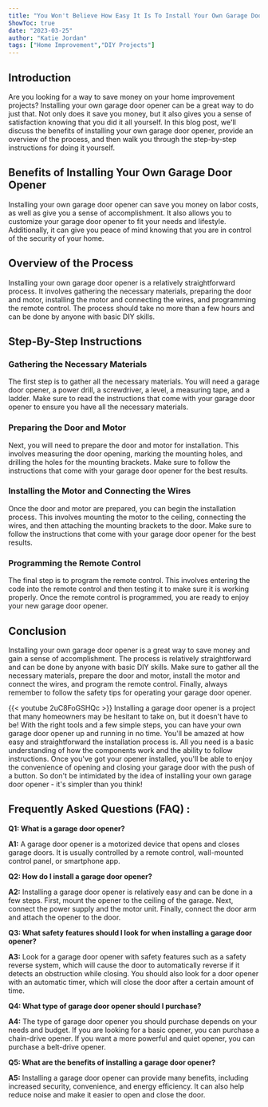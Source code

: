```yaml
---
title: "You Won't Believe How Easy It Is To Install Your Own Garage Door Opener!"
ShowToc: true 
date: "2023-03-25"
author: "Katie Jordan" 
tags: ["Home Improvement","DIY Projects"]
---
```

## Introduction

Are you looking for a way to save money on your home improvement projects? Installing your own garage door opener can be a great way to do just that. Not only does it save you money, but it also gives you a sense of satisfaction knowing that you did it all yourself. In this blog post, we'll discuss the benefits of installing your own garage door opener, provide an overview of the process, and then walk you through the step-by-step instructions for doing it yourself. 

## Benefits of Installing Your Own Garage Door Opener

Installing your own garage door opener can save you money on labor costs, as well as give you a sense of accomplishment. It also allows you to customize your garage door opener to fit your needs and lifestyle. Additionally, it can give you peace of mind knowing that you are in control of the security of your home. 

## Overview of the Process

Installing your own garage door opener is a relatively straightforward process. It involves gathering the necessary materials, preparing the door and motor, installing the motor and connecting the wires, and programming the remote control. The process should take no more than a few hours and can be done by anyone with basic DIY skills. 

## Step-By-Step Instructions

### Gathering the Necessary Materials

The first step is to gather all the necessary materials. You will need a garage door opener, a power drill, a screwdriver, a level, a measuring tape, and a ladder. Make sure to read the instructions that come with your garage door opener to ensure you have all the necessary materials. 

### Preparing the Door and Motor

Next, you will need to prepare the door and motor for installation. This involves measuring the door opening, marking the mounting holes, and drilling the holes for the mounting brackets. Make sure to follow the instructions that come with your garage door opener for the best results. 

### Installing the Motor and Connecting the Wires

Once the door and motor are prepared, you can begin the installation process. This involves mounting the motor to the ceiling, connecting the wires, and then attaching the mounting brackets to the door. Make sure to follow the instructions that come with your garage door opener for the best results. 

### Programming the Remote Control

The final step is to program the remote control. This involves entering the code into the remote control and then testing it to make sure it is working properly. Once the remote control is programmed, you are ready to enjoy your new garage door opener. 

## Conclusion

Installing your own garage door opener is a great way to save money and gain a sense of accomplishment. The process is relatively straightforward and can be done by anyone with basic DIY skills. Make sure to gather all the necessary materials, prepare the door and motor, install the motor and connect the wires, and program the remote control. Finally, always remember to follow the safety tips for operating your garage door opener.

{{< youtube 2uC8FoGSHQc >}} 
Installing a garage door opener is a project that many homeowners may be hesitant to take on, but it doesn't have to be! With the right tools and a few simple steps, you can have your own garage door opener up and running in no time. You'll be amazed at how easy and straightforward the installation process is. All you need is a basic understanding of how the components work and the ability to follow instructions. Once you've got your opener installed, you'll be able to enjoy the convenience of opening and closing your garage door with the push of a button. So don't be intimidated by the idea of installing your own garage door opener - it's simpler than you think!

## Frequently Asked Questions (FAQ) :
**Q1: What is a garage door opener?**

**A1:** A garage door opener is a motorized device that opens and closes garage doors. It is usually controlled by a remote control, wall-mounted control panel, or smartphone app.

**Q2: How do I install a garage door opener?**

**A2:** Installing a garage door opener is relatively easy and can be done in a few steps. First, mount the opener to the ceiling of the garage. Next, connect the power supply and the motor unit. Finally, connect the door arm and attach the opener to the door.

**Q3: What safety features should I look for when installing a garage door opener?**

**A3:** Look for a garage door opener with safety features such as a safety reverse system, which will cause the door to automatically reverse if it detects an obstruction while closing. You should also look for a door opener with an automatic timer, which will close the door after a certain amount of time.

**Q4: What type of garage door opener should I purchase?**

**A4:** The type of garage door opener you should purchase depends on your needs and budget. If you are looking for a basic opener, you can purchase a chain-drive opener. If you want a more powerful and quiet opener, you can purchase a belt-drive opener.

**Q5: What are the benefits of installing a garage door opener?**

**A5:** Installing a garage door opener can provide many benefits, including increased security, convenience, and energy efficiency. It can also help reduce noise and make it easier to open and close the door.





